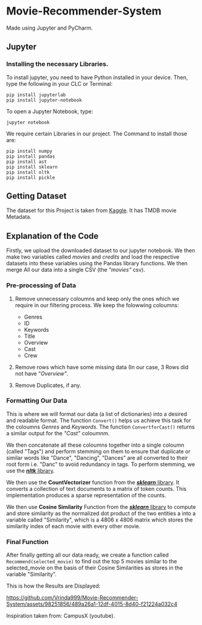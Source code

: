 # Movie-Recommender-System
Made using Jupyter and PyCharm.


## Jupyter
### Installing the necessary Libraries.
To install jupyter, you need to have Python installed in your device.
Then, type the following in your CLC or Terminal:
```
pip install jupyterlab
pip install jupyter-notebook
```
To open a Jupyter Notebook, type:
```
jupyter notebook
```
We require certain Libraries in our project. The Command to install those are:
```
pip install numpy
pip install pandas
pip install ast
pip install sklearn
pip install nltk
pip install pickle
```
## Getting Dataset
The dataset for this Project is taken from [Kaggle](https://www.kaggle.com/datasets/tmdb/tmdb-movie-metadata).
It has TMDB movie Metadata.

## Explanation of the Code
Firstly, we upload the downloaded dataset to our jupyter notebook.
We then make two variables called _movies_ and _credits_ and load the respective datasets into these variables using the Pandas library functions.
We then merge All our data into a single CSV (the _"movies"_ csv).

### Pre-processing of Data
1. Remove unnecessary coloumns and keep only the ones which we require in our filtering process.
   We keep the folowwing coloumns:
   + Genres
   + ID
   + Keywords
   + Title
   + Overview
   + Cast
   + Crew

2. Remove rows which have some missing data (In our case, 3 Rows did not have _"Overview"_.
3. Remove Duplicates, if any.

### Formatting Our Data
This is where we will format our data (a list of dictionaries) into a desired and readable format.
The function ```Convert()``` helps us achieve this task for the coloumns _Genres_ and _Keywords_.
The function ```ConvertforCast()``` returns a similar output for the _"Cast"_ coloumnm.

We then concatenate all these coloumns together into a single coloumn (called "Tags") and perform stemming on them to ensure that duplicate or similar words like "Dance", "Dancing", "Dances" are all converted to their root form i.e. "Danc" to avoid redundancy in tags.
To perform stemming, we use the [***nltk*** library](https://www.nltk.org/howto/stem.html).

We then use the **CountVectorizer** function from the [***sklearn*** library](https://scikit-learn.org/stable/modules/generated/sklearn.feature_extraction.text.CountVectorizer.html). It converts a collection of text documents to a matrix of token counts. This implementation produces a sparse representation of the counts. 

We then use **Cosine Similarity** Function from the [***sklearn*** library](https://scikit-learn.org/stable/modules/generated/sklearn.metrics.pairwise.cosine_similarity.html) to compute and store similarity as the normalized dot product of the two entities a into a variable called "Similarity", which is a 4806 x 4806 matrix which stores the similarity index of each movie with every other movie.

### Final Function
After finally getting all our data ready, we create a function called ```Recommend(selected_movie)``` to find out the top 5 movies similar to the selected_movie on the basis of their Cosine Similarities as stores in the variable "Similarity".

This is how the Results are Displayed:


https://github.com/Vrinda999/Movie-Recommender-System/assets/98251856/489a26a1-12df-4015-8d40-f21224a032c4


Inspiration taken from: CampusX (youtube).
